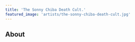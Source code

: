 ```yaml
---
title: 'The Sonny Chiba Death Cult.'
featured_image: 'artists/the-sonny-chiba-death-cult.jpg'
---
```


## About


